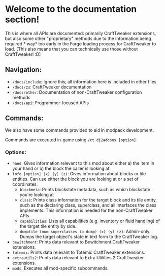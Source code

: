 # Welcome to the documentation section!

This is where all APIs are documented: primarily CraftTweaker extensions, but also some other "proprietary" methods due to the information being required *
way* too early in the Forge loading process for CraftTweaker to load. (This also means that you can technically use those without CraftTweaker! :D)

## Navigation:
* `/docs/include`: Ignore this; all information here is included in other files.
* `/docs/zs`: CraftTweaker documentation
* `/docs/other`: Documentation of non-CraftTweaker configuration methods
* `/docs/api`: Programmer-focused APIs

## Commands:
We also have some commands provided to aid in modpack development.

Commands are executed in-game using `/ct dj2addons [option]`

### Options:
* `hand`: Gives information relevant to this mod about either a) the item in your hand or b) the block the caller is looking at.
* `info [option] (x) (y) (z)`: Gives information about blocks or tile entities. Can use either the block you are looking at or a set of coordinates.
  * `blockmeta`: Prints blockstate metadata, such as which blockstate you're looking at
  * `class`: Prints class information for the target block and its tile entity, such as the declaring class, superclass, and all interfaces the class implements. This information is needed for the non-CraftTweaker APIs.
  * `capabilities`: Lists all capabilities (e.g. inventory or fluid handling) of the target tile entity by side.
  * `dumptile (num superclasses to dump) (x) (y) (z)`: Admin-only. Dumps the target object's state in text form to the CraftTweaker log.
* `bewitchment`: Prints data relevant to Bewitchment CraftTweaker extensions.
* `totemic`: Prints data relevant to Totemic CraftTweaker extensions.
* `extrautils2`: Prints data relevant to Extra Utilities 2 CraftTweaker extensions.
* `mods`: Executes all mod-specific subcommands.